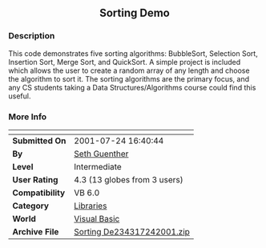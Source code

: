﻿<div align="center">

## Sorting Demo


</div>

### Description

This code demonstrates five sorting algorithms: BubbleSort, Selection Sort, Insertion Sort, Merge Sort, and QuickSort. A simple project is included which allows the user to create a random array of any length and choose the algorithm to sort it. The sorting algorithms are the primary focus, and any CS students taking a Data Structures/Algorithms course could find this useful.
 
### More Info
 


<span>             |<span>
---                |---
**Submitted On**   |2001-07-24 16:40:44
**By**             |[Seth Guenther](https://github.com/Planet-Source-Code/PSCIndex/blob/master/ByAuthor/seth-guenther.md)
**Level**          |Intermediate
**User Rating**    |4.3 (13 globes from 3 users)
**Compatibility**  |VB 6\.0
**Category**       |[Libraries](https://github.com/Planet-Source-Code/PSCIndex/blob/master/ByCategory/libraries__1-49.md)
**World**          |[Visual Basic](https://github.com/Planet-Source-Code/PSCIndex/blob/master/ByWorld/visual-basic.md)
**Archive File**   |[Sorting De234317242001\.zip](https://github.com/Planet-Source-Code/seth-guenther-sorting-demo__1-25381/archive/master.zip)








